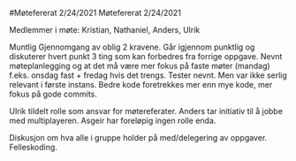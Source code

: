 #Møtefererat 2/24/2021
Møtefererat 2/24/2021

Medlemmer i møte: Kristian, Nathaniel, Anders, Ulrik

Muntlig Gjennomgang av oblig 2 kravene. Går igjennom punktlig og diskuterer hvert punkt
3 ting som kan forbedres fra forrige oppgave. Nevnt møteplanlegging og at det må være mer fokus på faste møter (mandag) f.eks. onsdag fast + fredag hvis det trengs. Tester nevnt. Men var ikke serlig relevant i første instans. Bedre kode foretrekkes mer enn mye kode, mer fokus på gode commits.

Ulrik tildelt rolle som ansvar for  møtereferater. Anders tar initiativ til å jobbe med multiplayeren. Asgeir har foreløpig ingen rolle enda.

Diskusjon om hva alle i gruppe holder på med/delegering av oppgaver. Felleskoding.